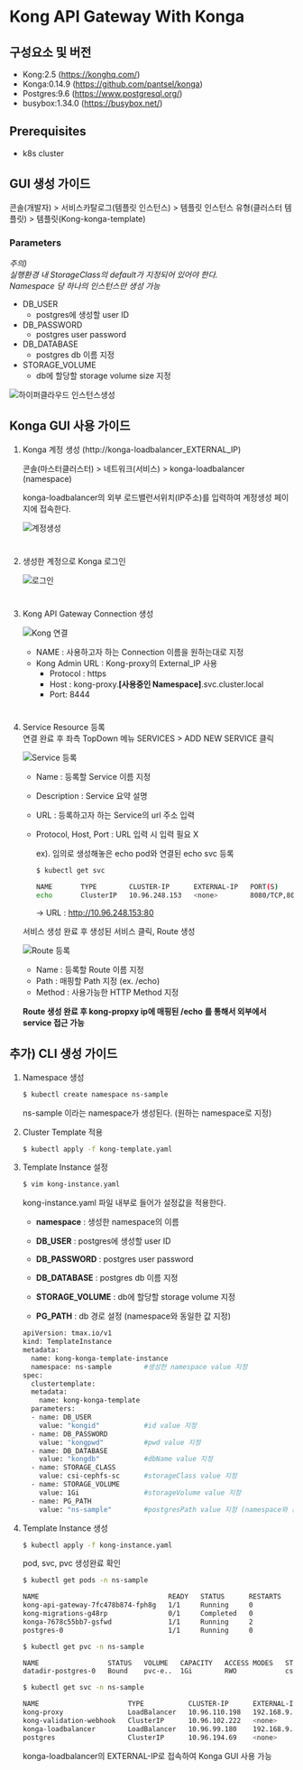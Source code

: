 # Kong API Gateway With Konga

## 구성요소 및 버전

* Kong:2.5 (https://konghq.com/)
* Konga:0.14.9 (https://github.com/pantsel/konga)
* Postgres:9.6 (https://www.postgresql.org/)
* busybox:1.34.0 (https://busybox.net/)

## Prerequisites  

* k8s cluster

## GUI 생성 가이드


콘솔(개발자) > 서비스카탈로그(템플릿 인스턴스) > 템플릿 인스턴스 유형(클러스터 템플릿) > 템플릿(Kong-konga-template)
### __Parameters__

_주의)_  
_실행환경 내 StorageClass의 default가 지정되어 있어야 한다._  
_Namespace 당 하나의 인스턴스만 생성 가능_

* DB_USER  
  * postgres에 생성할 user ID  
* DB_PASSWORD  
  * postgres user password
* DB_DATABASE  
  * postgres db 이름 지정
* STORAGE_VOLUME  
  * db에 할당할 storage volume size 지정  

![하이퍼클라우드 인스턴스생성](./figure/HyperCloud_instance_create.PNG)


## Konga GUI 사용 가이드
  
  1. Konga 계정 생성 (http://konga-loadbalancer_EXTERNAL_IP)

     콘솔(마스터클러스터) > 네트워크(서비스) > konga-loadbalancer (namespace)
     
     konga-loadbalancer의 외부 로드밸런서위치(IP주소)를 입력하여 계정생성 페이지에 접속한다.

     ![계정생성](./figure/konga_accountRegister.PNG)  
  #
  2. 생성한 계정으로 Konga 로그인

     ![로그인](./figure/konga_signIn.PNG)  
  #
  3. Kong API Gateway Connection 생성

     ![Kong 연결](./figure/konga_connection.PNG)

     * NAME : 사용하고자 하는 Connection 이름을 원하는대로 지정  
     * Kong Admin URL : Kong-proxy의  External_IP 사용  
        - Protocol : https
        - Host : kong-proxy.__[사용중인 Namespace]__.svc.cluster.local
        - Port: 8444  
      #
  4. Service Resource 등록  
     연결 완료 후 좌측 TopDown 메뉴 SERVICES > ADD NEW SERVICE 클릭  
      
      
     ![Service 등록](./figure/konga_service.PNG)


     * Name : 등록할 Service 이름 지정
     * Description : Service 요약 설명
     * URL : 등록하고자 하는 Service의 url 주소 입력
     * Protocol, Host, Port : URL 입력 시 입력 필요 X  
        
        ex). 임의로 생성해놓은 echo pod와 연결된 echo svc 등록
        ```bash
        $ kubectl get svc

        NAME       TYPE        CLUSTER-IP      EXTERNAL-IP   PORT(S)           AGE
        echo       ClusterIP   10.96.248.153   <none>        8080/TCP,80/TCP   5d23h
        ```
        -> URL : http://10.96.248.153:80
    
     서비스 생성 완료 후 생성된 서비스 클릭, Route 생성

     ![Route 등록](./figure/konga_route.PNG)

     * Name : 등록할 Route 이름 지정
     * Path : 매핑할 Path 지정 (ex. /echo)
     * Method : 사용가능한 HTTP Method 지정  

     __Route 생성 완료 후 kong-propxy ip에 매핑된 /echo 를 통해서 외부에서 service 접근 가능__

## 추가) CLI 생성 가이드


1. Namespace 생성  

    ```bash
    $ kubectl create namespace ns-sample
    ```

    ns-sample 이라는 namespace가 생성된다. (원하는 namespace로 지정)

2. Cluster Template 적용

    ```bash
    $ kubectl apply -f kong-template.yaml
    ```



3. Template Instance 설정

    ```bash
    $ vim kong-instance.yaml
    ```
    kong-instance.yaml 파일 내부로 들어가 설정값을 적용한다.

    * __namespace__ : 생성한 namespace의 이름

    * __DB_USER__ : postgres에 생성할 user ID

    * __DB_PASSWORD__ : postgres user password

    * __DB_DATABASE__ : postgres db 이름 지정

    * __STORAGE_VOLUME__ : db에 할당할 storage volume 지정

    * __PG_PATH__ : db 경로 설정 (namespace와 동일한 값 지정)  


    ```bash
    apiVersion: tmax.io/v1
    kind: TemplateInstance
    metadata:
      name: kong-konga-template-instance
      namespace: ns-sample        #생성한 namespace value 지정
    spec:
      clustertemplate:
      metadata:
        name: kong-konga-template
      parameters:
      - name: DB_USER
        value: "kongid"           #id value 지정
      - name: DB_PASSWORD
        value: "kongpwd"          #pwd value 지정
      - name: DB_DATABASE
        value: "kongdb"           #dbName value 지정
      - name: STORAGE_CLASS
        value: csi-cephfs-sc      #storageClass value 지정
      - name: STORAGE_VOLUME
        value: 1Gi                #storageVolume value 지정
      - name: PG_PATH
        value: "ns-sample"        #postgresPath value 지정 (namespace와 동일한 값)
    ```

4. Template Instance 생성


    ```bash
    $ kubectl apply -f kong-instance.yaml
    ```

    pod, svc, pvc 생성완료 확인

    ```bash
    $ kubectl get pods -n ns-sample
    
    NAME                                READY   STATUS      RESTARTS   AGE
    kong-api-gateway-7fc478b874-fph8g   1/1     Running     0          3h49m
    kong-migrations-g48rp               0/1     Completed   0          3h49m
    konga-7678c55bb7-gsfwd              1/1     Running     2          3h49m
    postgres-0                          1/1     Running     0          3h49m

    ```

    ```bash
    $ kubectl get pvc -n ns-sample

    NAME                 STATUS   VOLUME   CAPACITY   ACCESS MODES   STORAGECLASS    
    datadir-postgres-0   Bound    pvc-e..  1Gi        RWO            csi-cephfs-sc   

    ```
    
    ```bash
    $ kubectl get svc -n ns-sample

    NAME                      TYPE           CLUSTER-IP      EXTERNAL-IP     PORT
    kong-proxy                LoadBalancer   10.96.110.198   192.168.9.160   80:30454/
    kong-validation-webhook   ClusterIP      10.96.102.222   <none>          443/
    konga-loadbalancer        LoadBalancer   10.96.99.180    192.168.9.161   80:32377/
    postgres                  ClusterIP      10.96.194.69    <none>          5432/

    ```

    konga-loadbalancer의 EXTERNAL-IP로 접속하여 Konga GUI 사용 가능  


